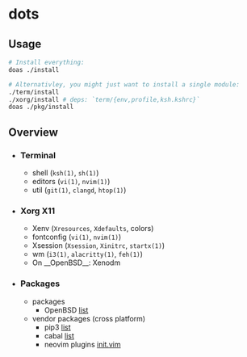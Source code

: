 # dots
## Usage
```sh
# Install everything:
doas ./install

# Alternativley, you might just want to install a single module:
./term/install
./xorg/install # deps: `term/{env,profile,ksh.kshrc}`
doas ./pkg/install
```

## Overview
* ### Terminal
  * shell (`ksh(1)`, `sh(1)`)
  * editors (`vi(1)`, `nvim(1)`)
  * util (`git(1)`, `clangd`, `htop(1)`)
* ### Xorg X11
  * Xenv (`Xresources`, `Xdefaults`, colors)
  * fontconfig (`vi(1)`, `nvim(1)`)
  * Xsession (`Xsession`, `Xinitrc`, `startx(1)`)
  * wm (`i3(1)`, `alacritty(1)`, `feh(1)`)
  * On \_\_OpenBSD\_\_: Xenodm
* ### Packages
  * packages
    * OpenBSD [list](list)
  * vendor packages (cross platform)
    * pip3 [list](list)
    * cabal [list](list)
    * neovim plugins [init.vim](init.vim)


